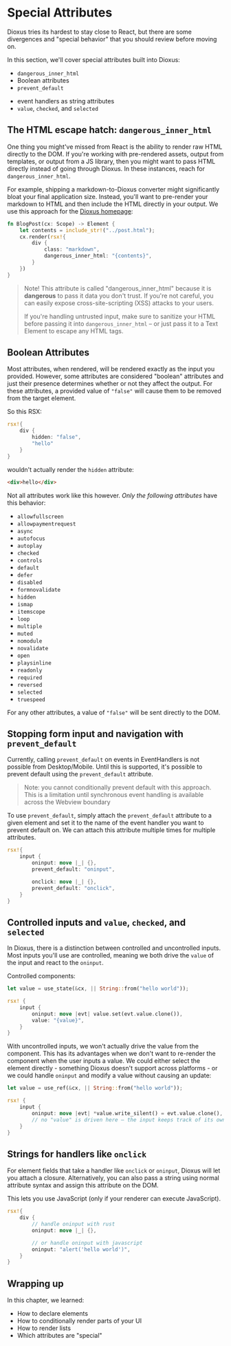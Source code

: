 # Special Attributes

Dioxus tries its hardest to stay close to React, but there are some divergences and "special behavior" that you should review before moving on.

In this section, we'll cover special attributes built into Dioxus:

- `dangerous_inner_html`
- Boolean attributes
- `prevent_default`
<!-- - `..Attributes` -->
- event handlers as string attributes
- `value`, `checked`, and `selected`

## The HTML escape hatch: `dangerous_inner_html`

One thing you might've missed from React is the ability to render raw HTML directly to the DOM. If you're working with pre-rendered assets, output from templates, or output from a JS library, then you might want to pass HTML directly instead of going through Dioxus. In these instances, reach for `dangerous_inner_html`.

For example, shipping a markdown-to-Dioxus converter might significantly bloat your final application size. Instead, you'll want to pre-render your markdown to HTML and then include the HTML directly in your output. We use this approach for the [Dioxus homepage](https://dioxuslabs.com):


```rust
fn BlogPost(cx: Scope) -> Element {
    let contents = include_str!("../post.html");
    cx.render(rsx!{
        div {
            class: "markdown",
            dangerous_inner_html: "{contents}",
        }
    })
}
```

> Note! This attribute is called "dangerous_inner_html" because it is **dangerous** to pass it data you don't trust. If you're not careful, you can easily expose cross-site-scripting (XSS) attacks to your users.
> 
> If you're handling untrusted input, make sure to sanitize your HTML before passing it into `dangerous_inner_html` – or just pass it to a Text Element to escape any HTML tags.


## Boolean Attributes

Most attributes, when rendered, will be rendered exactly as the input you provided. However, some attributes are considered "boolean" attributes and just their presence determines whether or not they affect the output. For these attributes, a provided value of `"false"` will cause them to be removed from the target element.

So this RSX:

```rust
rsx!{
    div {
        hidden: "false",
        "hello"
    }
}
```
wouldn't actually render the `hidden` attribute: 
```html
<div>hello</div> 
```

Not all attributes work like this however. *Only the following attributes* have this behavior:

- `allowfullscreen`
- `allowpaymentrequest`
- `async`
- `autofocus`
- `autoplay`
- `checked`
- `controls`
- `default`
- `defer`
- `disabled`
- `formnovalidate`
- `hidden`
- `ismap`
- `itemscope`
- `loop`
- `multiple`
- `muted`
- `nomodule`
- `novalidate`
- `open`
- `playsinline`
- `readonly`
- `required`
- `reversed`
- `selected`
- `truespeed`

For any other attributes, a value of `"false"` will be sent directly to the DOM.

## Stopping form input and navigation with `prevent_default`

Currently, calling `prevent_default` on events in EventHandlers is not possible from Desktop/Mobile. Until this is supported, it's possible to prevent default using the `prevent_default` attribute. 

> Note: you cannot conditionally prevent default with this approach. This is a limitation until synchronous event handling is available across the Webview boundary 

To use `prevent_default`, simply attach the `prevent_default` attribute to a given element and set it to the name of the event handler you want to prevent default on. We can attach this attribute multiple times for multiple attributes.

```rust
rsx!{
    input {
        oninput: move |_| {},
        prevent_default: "oninput",

        onclick: move |_| {},
        prevent_default: "onclick",
    }
}
```
<!-- 
## Passing attributes into children: `..Attributes`

> Note: this is an experimental, unstable feature not available in released versions of Dioxus. Feel free to skip this section.

Just like Dioxus supports spreading component props into components, we also support spreading attributes into elements. This lets you pass any arbitrary attributes through components into elements.


```rust
#[derive(Props)]
pub struct InputProps<'a> {
    pub children: Element<'a>,
    pub attributes: Attribute<'a>
}

pub fn StateInput<'a>(cx: Scope<'a, InputProps<'a>>) -> Element {
    cx.render(rsx! (
        input {
            ..cx.props.attributes,
            &cx.props.children,
        }
    ))
}
``` -->

## Controlled inputs and `value`, `checked`, and `selected`

In Dioxus, there is a distinction between controlled and uncontrolled inputs. Most inputs you'll use are controlled, meaning we both drive the `value` of the input and react to the `oninput`.

Controlled components:
```rust
let value = use_state(&cx, || String::from("hello world"));

rsx! {
    input {
        oninput: move |evt| value.set(evt.value.clone()),
        value: "{value}",
    }
}
```

With uncontrolled inputs, we won't actually drive the value from the component. This has its advantages when we don't want to re-render the component when the user inputs a value. We could either select the element directly - something Dioxus doesn't support across platforms - or we could handle `oninput` and modify a value without causing an update:

```rust
let value = use_ref(&cx, || String::from("hello world"));

rsx! {
    input {
        oninput: move |evt| *value.write_silent() = evt.value.clone(),
        // no "value" is driven here – the input keeps track of its own value, and you can't change it
    }
}
```

## Strings for handlers like `onclick`

For element fields that take a handler like `onclick` or `oninput`, Dioxus will let you attach a closure. Alternatively, you can also pass a string using normal attribute syntax and assign this attribute on the DOM.

This lets you use JavaScript (only if your renderer can execute JavaScript).

```rust
rsx!{
    div {
        // handle oninput with rust
        oninput: move |_| {},

        // or handle oninput with javascript
        oninput: "alert('hello world')",
    }
}

```

## Wrapping up

In this chapter, we learned:
- How to declare elements
- How to conditionally render parts of your UI
- How to render lists
- Which attributes are "special"

<!-- todo
There's more to elements! For further reading, check out:

- [Custom Elements]() 
-->
